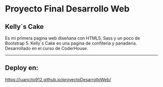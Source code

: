 # Proyecto Final Desarrollo Web

## Kelly´s Cake
Es mi primera pagina web diseñana con HTML5, Sass y un poco de Bootstrap 5.
Kelly´s Cake es una pagina de confiteria y panaderia.
Desarrollado en el curso de CoderHouse.
***
## Deploy en:

https://juancito912.github.io/proyectoDesarrolloWeb/
